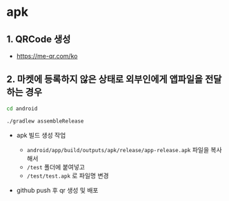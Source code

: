 # apk

## 1. QRCode 생성

- https://me-qr.com/ko

## 2. 마켓에 등록하지 않은 상태로 외부인에게 앱파일을 전달하는 경우

```bash
cd android
```

```bash
./gradlew assembleRelease
```

- apk 빌드 생성 작업

  - `android/app/build/outputs/apk/release/app-release.apk` 파일을 복사해서
  - `/test` 폴더에 붙여넣고
  - `/test/test.apk` 로 파일명 변경

- github push 후 qr 생성 및 배포
